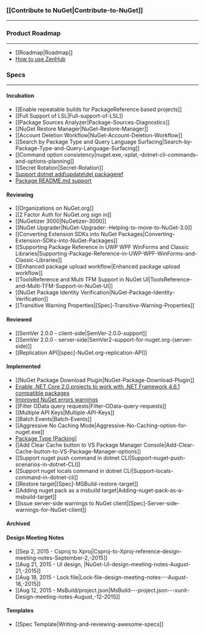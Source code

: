### [[Contribute to NuGet|Contribute-to-NuGet]]
***

### Product Roadmap
***

* [[Roadmap|Roadmap]]
* [How to use ZenHub](https://www.zenhub.io/)

### Specs

***

#### Incubation 
* [[Enable repeatable builds for PackageReference based projects]]
* [[Full Support of LSL|Full-support-of-LSL]]
* [[Package Sources Analyzer|Package-Sources-Diagnostics]]
* [[NuGet Restore Manager|NuGet-Restore-Manager]]
* [[Account Deletion Workflow|NuGet-Account-Deletion-Workflow]]
* [[Search by Package Type and Query Language Surfacing|Search-by-Package-Type-and-Query-Language-Surfacing]]
* [[Command option consistency|nuget.exe,-xplat,-dotnet-cli-commands-and-options-planning]]
* [[Secret Rotation|Secret-Rotation]]
* [Support dotnet add\update\del packageref](https://github.com/NuGet/Home/wiki/Support-dotnet-add%7Cupdate%7Cremove-pkg)
* [Package README.md support](Package-README.md-support)

#### Reviewing
* [[Organizations on NuGet.org]]
* [[2 Factor Auth for NuGet.org sign in]]
* [[NuGetizer 3000|NuGetizer-3000]]
* [[NuGet Upgrader|NuGet-Upgrader:-Helping-to-move-to-NuGet-3.0]]
* [[Converting Extension SDKs into NuGet Packages|Converting-Extension-SDKs-into-NuGet-Packages]]
* [[Supporting Package Reference in UWP WPF WinForms and Classic Libraries|Supporting-Package-Reference-in-UWP-WPF-WinForms-and-Classic-Libraries]]
* [[Enhanced package upload workflow|Enhanced package upload workflow]]
* [[ToolsReference and Multi TFM Support in NuGet UI|ToolsReference-and-Multi-TFM-Support-in-NuGet-UI]]
* [[NuGet Package Identity Verification|NuGet-Package-Identity-Verification]]
* [[Transitive Warning Properties|[Spec]-Transitive-Warning-Properties]]

#### Reviewed
* [[SemVer 2.0.0 - client-side|SemVer-2.0.0-support]]
* [[SemVer 2.0.0 - server-side|SemVer2-support-for-nuget.org-(server-side)]]
* [[Replication API|[spec]-NuGet.org-replication-API]]

#### Implemented
* [[NuGet Package Download Plugin|NuGet-Package-Download-Plugin]]
* [Enable .NET Core 2.0 projects to work with .NET Framework 4.6.1 compatible packages](https://github.com/NuGet/Home/wiki/Enable-.NET-Core-2.0-projects-to-work-with-.NET-Framework-4.6.1-compatible-packages)
* [Improved NuGet errors warnings](https://github.com/NuGet/Home/wiki/Improved-NuGet-warnings)
* [[Filter OData query requests|Filter-OData-query-requests]]
* [[Multiple API Keys|Multiple-API-Keys]]
* [[Batch Events|Batch-Events]]
* [[Aggressive No Caching Mode|Aggressive-No-Caching-option-for-nuget.exe]]
* [Package Type \[Packing\]](https://github.com/NuGet/Home/wiki/Package-Type-%5BPacking%5D)
* [[Add Clear Cache button to VS Package Manager Console|Add-Clear-Cache-button-to-VS-Package-Manager-options]]
* [[Support nuget push command in dotnet CLI|Support-nuget-push-scenarios-in-dotnet-CLI]]
* [[Support nuget locals command in dotnet CLI|Support-locals-command-in-dotnet-cli]]
* [[Restore target|[Spec]-MSBuild-restore-target]]
* [[Adding nuget pack as a msbuild target|Adding-nuget-pack-as-a-msbuild-target]]
* [[Issue server-side warnings to NuGet client|[Spec]-Server-side-warnings-for-NuGet-client]]

#### Archived

#### Design Meeting Notes
* [[Sep 2, 2015 - Csproj to Xproj|Csproj-to-Xproj-reference-design-meeting-notes-September-2,-2015]]
* [[Aug 21, 2015 - UI design, |NuGet-UI-design-meeting-notes-August-21,-2015]]
* [[Aug 18, 2015 - Lock file|Lock-file-design-meeting-notes---August-18,-2015]]
* [[Aug 12, 2015 - MsBuild/project.json|MsBuild---project.json---xunit-Design-meeting-notes-August,-12-2015]]

#### Templates
* [[Spec Template|Writing-and-reviewing-awesome-specs]]
